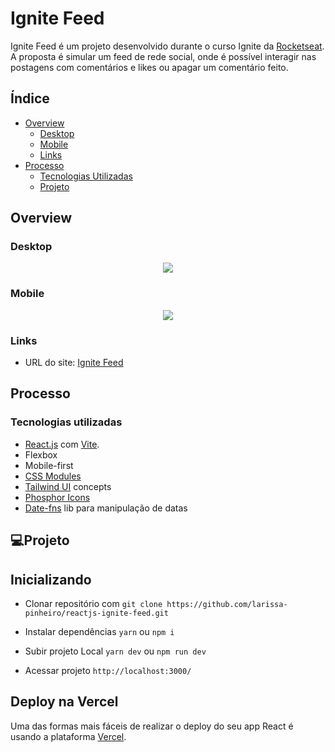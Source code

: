 # Ignite Feed

Ignite Feed é um projeto desenvolvido durante o curso Ignite da [Rocketseat](https://www.rocketseat.com.br). <br>
A proposta é simular um feed de rede social, onde é possível interagir nas postagens com comentários e likes ou apagar um comentário feito.

## Índice

- [Overview](#overview)
  - [Desktop](#desktop)
  - [Mobile](#mobile)
  - [Links](#links)
- [Processo](#processo)
  - [Tecnologias Utilizadas](#tecnologias-utilizadas)
  - [Projeto](#projeto)

## Overview

### Desktop

<div align="center">
 <img src="https://cdn.discordapp.com/attachments/1004504690974801981/1013957565354360923/unknown.png">
</div>

### Mobile

<div align="center">
 <img src="https://cdn.discordapp.com/attachments/1004504690974801981/1013958013771599942/unknown.png">
</div>

### Links

- URL do site: [Ignite Feed](https://reactjs-ignite-feed.vercel.app)

## Processo

### Tecnologias utilizadas

- [React.js](https://pt-br.reactjs.org) com [Vite](https://vitejs.dev).
- Flexbox
- Mobile-first
- [CSS Modules](https://github.com/css-modules/css-modules)
- [Tailwind UI](https://tailwindui.com) concepts
- [Phosphor Icons](https://phosphoricons.com)
- [Date-fns](https://date-fns.org) lib para manipulação de datas

## 💻Projeto

## Inicializando

- Clonar repositório com ```git clone https://github.com/larissa-pinheiro/reactjs-ignite-feed.git```

- Instalar dependências ```yarn``` ou ```npm i```

- Subir projeto Local ```yarn dev``` ou ```npm run dev```

- Acessar projeto ```http://localhost:3000/```

## Deploy na Vercel

Uma das formas mais fáceis de realizar o deploy do seu app React é usando a plataforma [Vercel](https://vercel.com/docs/concepts/get-started).
